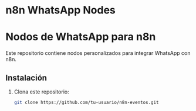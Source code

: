 
# n8n WhatsApp Nodes
# Nodos de WhatsApp para n8n

Este repositorio contiene nodos personalizados para integrar WhatsApp con n8n.

## Instalación

1. Clona este repositorio:
   ```bash
   git clone https://github.com/tu-usuario/n8n-eventos.git
